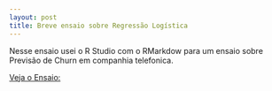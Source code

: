 ```yaml
---
layout: post
title: Breve ensaio sobre Regressão Logística
---
```


Nesse ensaio usei o R Studio com o RMarkdow para um ensaio sobre Previsão de Churn em companhia telefonica.


[Veja o Ensaio:](https://github.com/wilson-camargo-jr/EnsaioSobreRLog/blob/master/logistic_regression.html)
